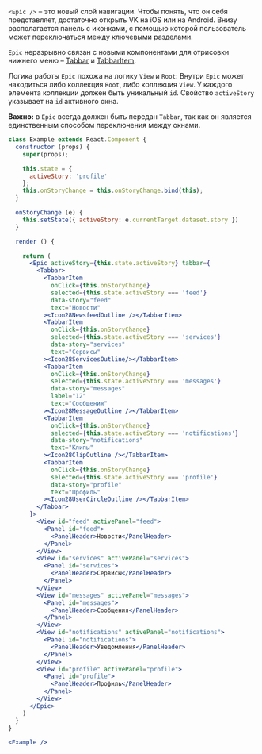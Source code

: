 `<Epic />` – это новый слой навигации. Чтобы понять, что он себя представляет, достаточно открыть VK на iOS или на
Android. Внизу располагается панель с иконками, с помощью которой пользователь может переключаться между ключевыми
разделами.

`Epic` неразрывно связан с новыми компонентами для отрисовки
нижнего меню – [Tabbar](https://vkcom.github.io/vkui-styleguide/#!/Tabbar) и
[TabbarItem](https://vkcom.github.io/vkui-styleguide/#!/TabbarItem).

Логика работы `Epic` похожа на логику `View` и `Root`: Внутри `Epic` может находиться либо коллекция `Root`,
либо коллекция `View`. У каждого элемента коллекции должен быть уникальный `id`. Свойство `activeStory` указывает
на `id` активного окна.

**Важно:** в `Epic` всегда должен быть передан `Tabbar`, так как он является единственным способом переключения
между окнами.

``` jsx
class Example extends React.Component {
  constructor (props) {
    super(props);

    this.state = {
      activeStory: 'profile'
    };
    this.onStoryChange = this.onStoryChange.bind(this);
  }

  onStoryChange (e) {
    this.setState({ activeStory: e.currentTarget.dataset.story })
  }

  render () {

    return (
      <Epic activeStory={this.state.activeStory} tabbar={
        <Tabbar>
          <TabbarItem
            onClick={this.onStoryChange}
            selected={this.state.activeStory === 'feed'}
            data-story="feed"
            text="Новости"
          ><Icon28NewsfeedOutline /></TabbarItem>
          <TabbarItem
            onClick={this.onStoryChange}
            selected={this.state.activeStory === 'services'}
            data-story="services"
            text="Сервисы"
          ><Icon28ServicesOutline/></TabbarItem>
          <TabbarItem
            onClick={this.onStoryChange}
            selected={this.state.activeStory === 'messages'}
            data-story="messages"
            label="12"
            text="Сообщения"
          ><Icon28MessageOutline /></TabbarItem>
          <TabbarItem
            onClick={this.onStoryChange}
            selected={this.state.activeStory === 'notifications'}
            data-story="notifications"
            text="Клипы"
          ><Icon28ClipOutline /></TabbarItem>
          <TabbarItem
            onClick={this.onStoryChange}
            selected={this.state.activeStory === 'profile'}
            data-story="profile"
            text="Профиль"
          ><Icon28UserCircleOutline /></TabbarItem>
        </Tabbar>
      }>
        <View id="feed" activePanel="feed">
          <Panel id="feed">
            <PanelHeader>Новости</PanelHeader>
          </Panel>
        </View>
        <View id="services" activePanel="services">
          <Panel id="services">
            <PanelHeader>Сервисы</PanelHeader>
          </Panel>
        </View>
        <View id="messages" activePanel="messages">
          <Panel id="messages">
            <PanelHeader>Сообщения</PanelHeader>
          </Panel>
        </View>
        <View id="notifications" activePanel="notifications">
          <Panel id="notifications">
            <PanelHeader>Уведомления</PanelHeader>
          </Panel>
        </View>
        <View id="profile" activePanel="profile">
          <Panel id="profile">
            <PanelHeader>Профиль</PanelHeader>
          </Panel>
        </View>
      </Epic>
    )
  }
}

<Example />

```
